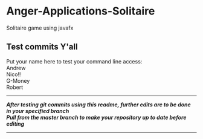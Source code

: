 # Anger-Applications-Solitaire

Solitaire game using javafx

## Test commits Y'all

<!--- Two spaces after a line before pressing enter to do an actual new line and these weird lines to be a comment -Nico -->

Put your name here to test your command line access:  
Andrew  
Nico!!  
G-Money  
Robert  

***

***After testing git commits using this readme, further edits are to be done in your specified branch***  
***Pull from the master branch to make your repository up to date before editing***  

***
